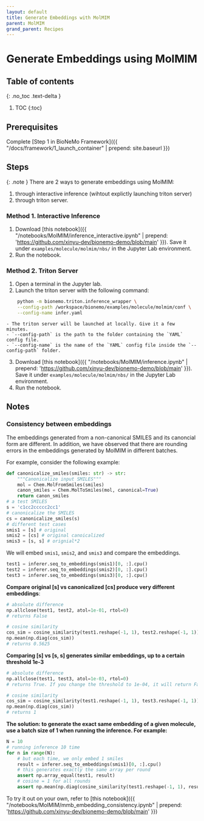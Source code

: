 ```yaml
---
layout: default
title: Generate Embeddings with MolMIM
parent: MolMIM
grand_parent: Recipes
---
```

# Generate Embeddings using MolMIM

## Table of contents
{: .no_toc .text-delta }

1. TOC
{:toc}


## Prerequisites
Complete [Step 1 in BioNeMo Framework]({{ "/docs/framework/1_launch_container" | prepend: site.baseurl }})

## Steps
{: .note }
There are 2 ways to generate embeddings using MolMIM: 

1. through interactive inference (wihtout explictly launching triton server)
2. through triton server. 

### Method 1. Interactive Inference
1. Download [this notebook]({{ "/notebooks/MolMIM/inference_interactive.ipynb" | prepend: 'https://github.com/xinyu-dev/bionemo-demo/blob/main' }}). Save it under `examples/molecule/molmim/nbs/` in the Jupyter Lab environment.
2. Run the notebook. 

### Method 2. Triton Server
1. Open a terminal in the Jupyter lab. 
2. Launch the triton server with the following command: 
```bash
	python -m bionemo.triton.inference_wrapper \
    --config-path /workspace/bionemo/examples/molecule/molmim/conf \
    --config-name infer.yaml
```
	- The triton server will be launched at locally. Give it a few minutes.  
	- `--config-path` is the path to the folder containing the `YAML` config file.
	- `--config-name` is the name of the `YAML` config file inside the `--config-path` folder.

3. Download [this notebook]({{ "/notebooks/MolMIM/inference.ipynb" | prepend: 'https://github.com/xinyu-dev/bionemo-demo/blob/main' }}). Save it under `examples/molecule/molmim/nbs/` in the Jupyter Lab environment.
4. Run the notebook.

## Notes
### Consistency between embeddings
The embeddings generated from a non-canonical SMILES and its canoncial form are different. In addition, we have observed that there are rounding errors in the embeddings generated by MolMIM in different batches. 

For example, consider the following example: 
```python
def canonicalize_smiles(smiles: str) -> str:
    """Canonicalize input SMILES"""
    mol = Chem.MolFromSmiles(smiles)
    canon_smiles = Chem.MolToSmiles(mol, canonical=True)
    return canon_smiles
# a test SMILES
s = 'c1cc2ccccc2cc1'
# canonicalize the SMILES
cs = canonicalize_smiles(s)
# different test cases
smis1 = [s] # original
smis2 = [cs] # original canoicalized
smis3 = [s, s] # orignial*2
```

We will embed `smis1`, `smis2`, and `smis3` and compare the embeddings. 

```python
test1 = inferer.seq_to_embeddings(smis1)[0, :].cpu()
test2 = inferer.seq_to_embeddings(smis2)[0, :].cpu()
test3 = inferer.seq_to_embeddings(smis3)[0, :].cpu()
```

**Compare original [s] vs canonicalized  [cs] produce very different embeddings**: 
```python
# absolute difference
np.allclose(test1, test2, atol=1e-01, rtol=0)
# returns False

# cosine similarity
cos_sim = cosine_similarity(test1.reshape(-1, 1), test2.reshape(-1, 1))
np.mean(np.diag(cos_sim))
# returns 0.5625
```

**Comparing [s] vs [s, s] generates similar embeddings, up to a certain threshold 1e-3**
```python
# absolute difference
np.allclose(test1, test3, atol=1e-03, rtol=0)
# returns True. If you change the threshold to 1e-04, it will return False.

# cosine similarity
cos_sim = cosine_similarity(test1.reshape(-1, 1), test3.reshape(-1, 1))
np.mean(np.diag(cos_sim))
# returns 1
```

**The solution: to generate the exact same embedding of a given molecule, use a batch size of 1 when running the inference. For example:**
```python
N = 10
# running inference 10 time
for n in range(N): 
	# but each time, we only embed 1 smiles
    result = inferer.seq_to_embeddings(smis1)[0, :].cpu()
    # this generates exactly the same array per round
    assert np.array_equal(test1, result)
    # cosine = 1 for all rounds
    assert np.mean(np.diag(cosine_similarity(test1.reshape(-1, 1), result.reshape(-1, 1)))) == 1
```

To try it out on your own, refer to [this notebook]({{ "/notebooks/MolMIM/mmb_embedding_consistency.ipynb" | prepend: 'https://github.com/xinyu-dev/bionemo-demo/blob/main' }})